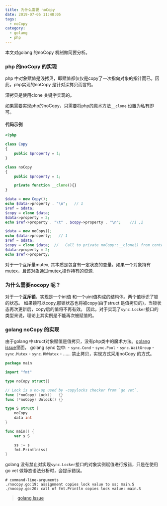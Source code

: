 ```yaml
---
title: 为什么需要 noCopy
date: 2019-07-05 11:48:05
tags:
  - noCopy
category:
  - golang
  - php
---
```


本文对golang 的noCopy 机制做简要分析。

<!--more-->
### php 的noCopy 的实现

php 中对象赋值是浅拷贝，即赋值都仅仅是copy了一次指向对象的指针而已。因此，php实现的noCopy 是针对深拷贝而言的。

深拷贝是使用clone 关键字实现的。

如果需要实现php的noCopy，只需要将php的魔术方法`__clone` 设置为私有即可。

#### 代码示例

```php
<?php

class Copy
{
    public $property = 1;
}

class noCopy 
{
    public $property = 1;

    private function __clone(){}
}

$data = new Copy();
echo $data->property . "\n";   // 1
$ref = $data;
$copy = clone $data;
$data->property = 2;
echo $ref->property . "\t" . $copy->property . "\n";    //1 ,2

$data = new noCopy(); 
echo $data->property;   // 1
$ref = $data;
$copy = clone $data;  //   Call to private noCopy::__clone() from context ...
$data->property = 2;
echo $ref->property;
```

对于一个互斥量mutex, 其本质是包含有一定状态的变量。如果一个对象持有mutex，且该对象通过mutex,操作持有的资源.

### 为什么需要nocopy 呢？
对于一个**互斥锁**，实现是一个int值 和一个uint值构成的结构体。两个值标识了锁的状态。
如果锁可以copy,那锁状态也将被copy(由于struct 是值拷贝的)，当锁状态再次更新后，copy后的值将不再有效。
因此，对于实现了`sync.Locker`接口的类型来说，理论上其实例是不能再次被赋值的。

### golang noCopy 的实现
由于golang 中struct对象赋值是值拷贝，没有php类中的魔术方法。[golang issue](https://golang.org/issues/8005#issuecomment-190753527)里面，
golang sync 包中:
	- `sync.Cond`
	- `sync.Pool`
	- `sync.WaitGroup`
    - `sync.Mutex`
    - `sync.RWMutex`
    - …… 
 禁止拷贝，实现方式采用noCopy 的方式。

```go
package main

import "fmt"

type noCopy struct{}

// Lock is a no-op used by -copylocks checker from `go vet`.
func (*noCopy) Lock()   {}
func (*noCopy) Unlock() {}

type S struct {
	noCopy
	data int
}

func main() {
	var s S

	ss := s
	fmt.Println(ss)
}
```

golang 没有禁止对实现`sync.Locker`接口的对象实例赋值进行报错，只是在使用go vet 做静态语法分析时，会提示错误。

```
# command-line-arguments
./nocopy.go:19: assignment copies lock value to ss: main.S
./nocopy.go:20: call of fmt.Println copies lock value: main.S
```
> [golang Issue](https://golang.org/issues/8005#issuecomment-190753527)

